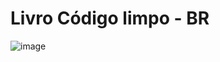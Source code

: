 # Livro Código limpo - BR 

![image](https://user-images.githubusercontent.com/108439890/221852283-ff5bb0b2-6896-4aa2-b0f8-720bf4a92695.png)
